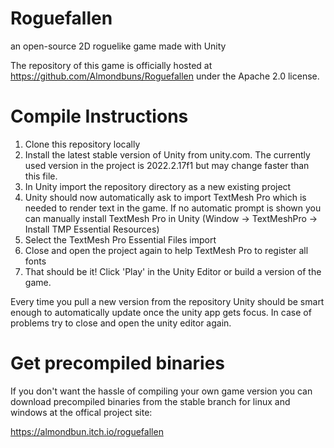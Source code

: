 # Roguefallen
an open-source 2D roguelike game made with Unity

The repository of this game is officially hosted at https://github.com/Almondbuns/Roguefallen under the Apache 2.0 license.

# Compile Instructions
1. Clone this repository locally
2. Install the latest stable version of Unity from unity.com. The currently used version in the project is 2022.2.17f1 but may change faster than this file.
3. In Unity import the repository directory as a new existing project
4. Unity should now automatically ask to import TextMesh Pro which is needed to render text in the game. If no automatic prompt is shown you can manually install TextMesh Pro in Unity (Window -> TextMeshPro -> Install TMP Essential Resources)
5. Select the TextMesh Pro Essential Files import
6. Close and open the project again to help TextMesh Pro to register all fonts
7. That should be it! Click 'Play' in the Unity Editor or build a version of the game.

Every time you pull a new version from the repository Unity should be smart enough to automatically update once the unity app gets focus. In case of problems try to close and open the unity editor again.

# Get precompiled binaries
If you don't want the hassle of compiling your own game version you can download precompiled binaries from the stable branch for linux and windows at the offical project site: 

https://almondbun.itch.io/roguefallen
